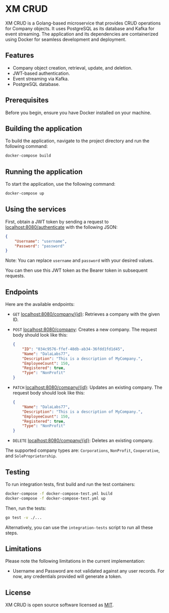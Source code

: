 # XM CRUD

XM CRUD is a Golang-based microservice that provides CRUD operations for Company objects. It uses PostgreSQL as its database and Kafka for event streaming. The application and its dependencies are containerized using Docker for seamless development and deployment.

## Features

- Company object creation, retrieval, update, and deletion.
- JWT-based authentication.
- Event streaming via Kafka.
- PostgreSQL database.

## Prerequisites

Before you begin, ensure you have Docker installed on your machine.

## Building the application

To build the application, navigate to the project directory and run the following command:

```bash
docker-compose build
```

## Running the application

To start the application, use the following command:

```bash
docker-compose up
```

## Using the services

First, obtain a JWT token by sending a request to [localhost:8080/authenticate]() with the following JSON:

```json
{
    "Username": "username",
    "Password": "password"
}
```
Note: You can replace `username` and `password` with your desired values.

You can then use this JWT token as the Bearer token in subsequent requests.

## Endpoints

Here are the available endpoints:

- `GET` [localhost:8080/company/{id}](): Retrieves a company with the given ID.
- `POST` [localhost:8080/company](): Creates a new company. The request body should look like this:

    ```json
    {
        "ID": "034c9576-ffef-48db-ab34-36fdd1fd1d45",
        "Name": "DalaLabs77",
        "Description": "This is a description of MyCompany.",
        "EmployeeCount": 150,
        "Registered": true,
        "Type": "NonProfit"
    }
    ```

- `PATCH` [localhost:8080/company/{id}](): Updates an existing company. The request body should look like this:

    ```json
    {
        "Name": "DalaLabs77",
        "Description": "This is a description of MyCompany.",
        "EmployeeCount": 150,
        "Registered": true,
        "Type": "NonProfit"
    }
    ```
  
- `DELETE` [localhost:8080/company/{id}](): Deletes an existing company.

The supported company types are: `Corporations`, `NonProfit`, `Cooperative`, and `SoleProprietorship`.

## Testing

To run integration tests, first build and run the test containers:

```bash
docker-compose -f docker-compose-test.yml build
docker-compose -f docker-compose-test.yml up
```

Then, run the tests:

```bash
go test -v ./...
```

Alternatively, you can use the `integration-tests` script to run all these steps.

## Limitations

Please note the following limitations in the current implementation:

- Username and Password are not validated against any user records. For now, any credentials provided will generate a token.

## License

XM CRUD is open source software licensed as [MIT](https://opensource.org/licenses/MIT).